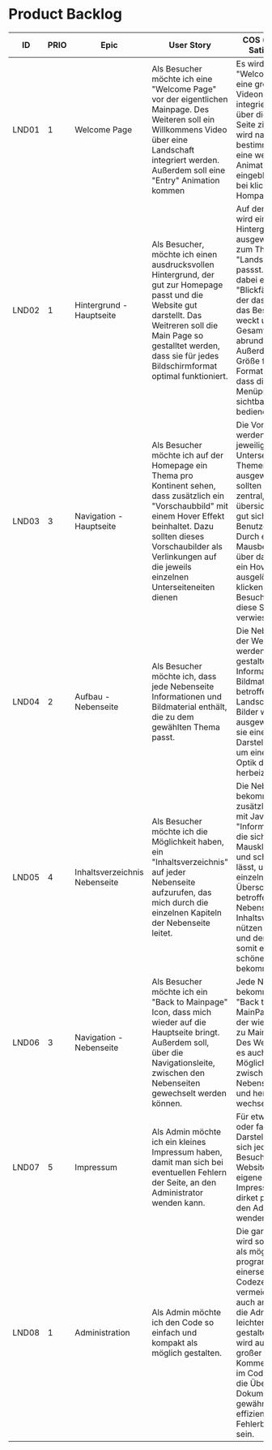 # Product Backlog

| ID    | PRIO | Epic         | User Story                 | COS (Criteria of Satisfaction) | Effort |
|-------|------|--------------|-----------------------------|--------------------------------|--------|
| LND01| 1    | Welcome Page       | Als Besucher möchte ich eine "Welcome Page" vor der eigentlichen Mainpage. Des Weiteren soll ein Willkommens Video über eine Landschaft integriert werden. Außerdem soll eine "Entry" Animation kommen | Es wird als "Welcome Page" eine große Videonanimation integriert, die sich über die komplette Seite zieht. Dabei wird nach einer bestimmten Zeit eine weitere Animation eingeblendet, die bei klicken, zur Hompage führt. | 8     |
| LND02| 1    | Hintergrund - Hauptseite      | Als Besucher, möchte ich einen ausdrucksvollen Hintergrund, der gut zur Homepage passt und die Website gut darstellt. Das Weitreren soll die Main Page so gestalltet werden, dass sie für jedes Bildschirmformat optimal funktioniert.                                            |Auf der Hauptseite wird ein Hintergrund ausgewählt, der gut zum Thema "Landschaften" passst. Es sollte dabei ein "Blickfänger" sein, der das Interesse das Besuchers weckt und das Gesamtbild schön abrundet. Außerdem wird die Größe für jedes Format so gewählt, dass die Menüpunkte sichtbar und gut zu bedienen sind.  | 3       |
| LND03| 3    | Navigation - Hauptseite       | Als Besucher möchte ich auf der Homepage ein Thema pro Kontinent sehen, dass zusätzlich ein "Vorschaubbild" mit einem Hover Effekt beinhaltet. Dazu sollten dieses Vorschaubilder als Verlinkungen auf die jeweils einzelnen Unterseiteneiten dienen | Die Vorschaubilder werden für die jeweiligen Unterseiten bzw. Themen speziell ausgewählt. Dabei sollten diese zentral, übersichtlich und gut sichtbar für den Benutzer sein. Durch eine Mausbewegung über das Bild , wird ein Hover-Effekt ausgelöst. Durch klicken wird der Besucher dann auf diese Seite verwiesen. | 5       |
| LND04| 2    | Aufbau - Nebenseite       | Als Besucher möchte ich, dass jede Nebenseite Informationen und Bildmaterial enthält, die zu dem gewählten Thema passt.                                             | Die Nebenseiten der Website werden so gestaltet, dass man Informationen und Bildmaterial der betroffenen Landschaft. Die Bilder werden so ausgewählt, dass sie eine gute Darstellung bieten, um eine schöne Optik der Seite herbeizuführen |  5      |
| LND05| 4    | Inhaltsverzeichnis Nebenseite       | Als Besucher möchte ich die Möglichkeit haben, ein "Inhaltsverzeichnis" auf jeder Nebenseite  aufzurufen, das mich durch die einzelnen Kapiteln der Nebenseite leitet.                                                                                   | Die Nebenseite bekommt zusätzlich einen mit Java codierte "Informationsleiste" die sich per Mausklick öffnen und schließen lässt, um so die einzelnen Überschriften der betroffenen Nebenseite als Inhaltsverzeichnis nützen zu können und der Besucher somit einen schönen Überblick bekommt | 8       |
| LND06| 3    | Navigation - Nebenseite       | Als Besucher möchte ich ein "Back to Mainpage" Icon, dass mich wieder auf die Hauptseite bringt. Außerdem soll, über die Navigationsleite, zwischen den Nebenseiten gewechselt werden können.                                       | Jede Nebenseite bekommt einen "Back to MainPage" Button, der wieder zurück zu MainPage führt. Des Weiteren wird es auch die Möglichkeit geben zwischen den Nebenseiten hin und her zu wechseln | 1       |
| LND07| 5    | Impressum | Als Admin möchte ich ein kleines Impressum haben, damit man sich bei eventuellen Fehlern der Seite, an den Administrator wenden kann.                                      | Für etwaige Fehler oder falschen Darstellungen kann sich jeder Besucher der Website über eine eigene Impressumseite dirket per Email an den Administrator wenden. |  2      |
| LND08| 1    | Administration | Als Admin möchte ich den Code so einfach und kompakt als möglich gestalten.                                                                                       | Die ganze Website wird so kompakt als möglich programmiert um einerseits unnötige Codezeilen zu vermeiden aber auch andererseits die Administration leichter zu gestalten. Dabei wird auch sehr großer Wert auf Kommentarzeilen  im Code gelegt, um die Übersicht und Dokumentation zu gewährleisten, um effizienter bei der Fehlerbehebung zu sein. | 5       |
